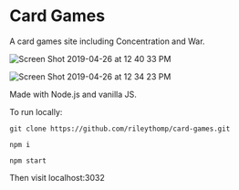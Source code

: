 # Card Games

A card games site including Concentration and War.

![Screen Shot 2019-04-26 at 12 40 33 PM](https://user-images.githubusercontent.com/35535783/56823020-c5e6f300-6820-11e9-94e6-7f837d1f3ada.png)

![Screen Shot 2019-04-26 at 12 34 23 PM](https://user-images.githubusercontent.com/35535783/56823024-c7b0b680-6820-11e9-95c8-c445577e573d.png)

Made with Node.js and vanilla JS.

To run locally:

```git clone https://github.com/rileythomp/card-games.git```

```npm i```

```npm start```

Then visit localhost:3032
